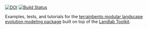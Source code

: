 [![DOI](https://zenodo.org/badge/123941759.svg)](https://zenodo.org/badge/latestdoi/123941759)
[![Build Status](https://travis-ci.org/TerrainBento/examples_tests_and_tutorials.svg?branch=master)](https://travis-ci.org/TerrainBento/examples_tests_and_tutorials)


Examples, tests, and tutorials for the [terrainbento modular landscape evolution modeling package](https://terrainbento.github.io) built on top of the [Landlab Toolkit](http://landlab.github.io).
